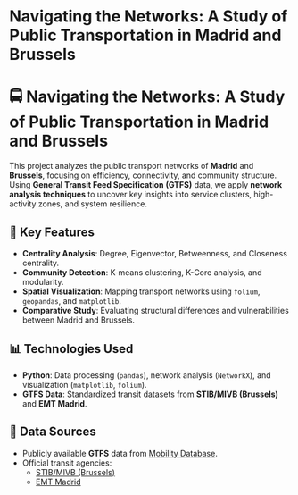 # Navigating the Networks: A Study of Public Transportation in Madrid and Brussels

# 🚍 Navigating the Networks: A Study of Public Transportation in Madrid and Brussels

This project analyzes the public transport networks of **Madrid** and **Brussels**, focusing on efficiency, connectivity, and community structure. Using **General Transit Feed Specification (GTFS)** data, we apply **network analysis techniques** to uncover key insights into service clusters, high-activity zones, and system resilience.

## 📌 Key Features
- **Centrality Analysis**: Degree, Eigenvector, Betweenness, and Closeness centrality.
- **Community Detection**: K-means clustering, K-Core analysis, and modularity.
- **Spatial Visualization**: Mapping transport networks using `folium`, `geopandas`, and `matplotlib`.
- **Comparative Study**: Evaluating structural differences and vulnerabilities between Madrid and Brussels.

## 📊 Technologies Used
- **Python**: Data processing (`pandas`), network analysis (`NetworkX`), and visualization (`matplotlib`, `folium`).
- **GTFS Data**: Standardized transit datasets from **STIB/MIVB (Brussels)** and **EMT Madrid**.

## 📂 Data Sources
- Publicly available **GTFS** data from [Mobility Database](https://mobilitydatabase.org).
- Official transit agencies:
  - [STIB/MIVB (Brussels)](https://www.stib-mivb.be)
  - [EMT Madrid](https://www.emtmadrid.es)
